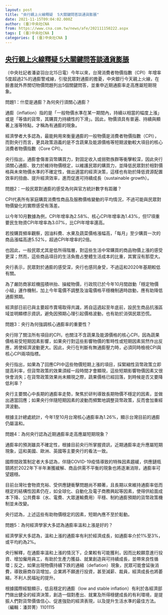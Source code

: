 ```yaml
---
layout: post
title: "央行親上火線釋疑  5大關鍵問答談通貨膨脹"
date: 2021-11-15T09:04:02.000Z
author: (臺)中央社CNA
from: https://www.cna.com.tw/news/afe/202111150222.aspx
tags: [ (臺)中央社CNA ]
categories: [ (臺)中央社CNA ]
---
```

<!--1636967042000-->
[央行親上火線釋疑  5大關鍵問答談通貨膨脹](https://www.cna.com.tw/news/afe/202111150222.aspx)
------

<div>
<div></div><div><p>（中央社記者潘姿羽台北15日電）今年以來，台灣消費者物價指數（CPI）年增率5度超過2%的通膨警戒線，引發民眾對通膨的擔憂，中央銀行今天親上火線，在臉書就外界關切物價問題列出5個關鍵問答，並重申近期通膨率走高應屬短期現象。</p><p>問題1：什麼是通膨？為何央行須關心通膨？</p><p>通膨（inflation）指的是「一般物價水準在某一期間內，持續以相當的幅度上漲」或是「等值的貨幣，其購買力持續性的下滑」。因此，物價須具有普遍、持續與顯著上漲等特點，才稱為有通膨的現象。</p><p>經濟學者大多認為，最能夠用來衡量通膨的一般物價是消費者物價指數（CPI），而對央行而言，更具政策涵義的是不含蔬果及能源價格等短期波動較大項目的核心消費者物價指數（Core CPI）。</p><p>央行指出，通膨會傷害貨幣購買力，對固定收入或弱勢族群等衝擊較深，因此央行須關心通膨、致力於維持物價穩定，以維護民眾的購買力，並降低民眾對於相對價格與未來物價水準的不確定性，做出適當的經濟決策，這樣也有助於降低資源配置效率的扭曲、提升經濟效率，進而促進可持續成長（sustainable growth）。</p><p>問題2：一般民眾對通膨的感受為何與官方統計數字有距離？</p><p>CPI代表所有家庭購買消費性商品及服務價格變動的平均情況，不過可能與民眾對物價變化的實際感受有落差。</p><p>以今年10月數據為例，CPI年增率為2.58%、核心CPI年增率為1.43%，但17項重要民生物資CPI年增率為3.07%，比CPI年增率還高。</p><p>若按購買頻率觀察，因油料費、水果及蔬菜價格漲幅高，「每月」至少購買一次的商品漲幅高達5.52%，超過CPI年增率的2倍。</p><p>也因此，一般民眾尤其是低所得階層，對這些生活中常購買的商品物價上漲的感受更深；然而，這些商品項目的生活負擔占整體生活成本的比重，其實沒有那麼大。</p><p>央行表示，民眾對於通膨的感受深，央行也感同身受，不過這和2020年基期較低有關。</p><p>為了嚴防商家趁機囤積哄抬、操縱物價，行政院已於今年10月間啟動「穩定物價小組」運作機制，加上今年電價不調整及油電價格平穩機制適時啟動，應有助降低通膨預期。</p><p>經濟部日前已與主要超市賣場取得共識，將自這週起至年底前，設民生商品抗漲區域並明顯標示資訊，避免因預期心理引起價格波動，也有助於消弭民眾恐慌。</p><p>問題3：央行為何強調核心通膨率的重要性？</p><p>央行除了關注所有項目的CPI，也關注不含蔬果及能源價格的核心CPI，因為蔬果價格易受短期因素影響，如果央行對這些影響物價的暫時性或短期因素貿然作出反應，將使經濟波動更大。因此，央行在判斷有無通膨壓力時，必須同時檢視CPI與核心CPI兩項指標。</p><p>央行指出，如果為了回應CPI中這些物價短期上漲的項目，採緊縮性貨幣政策立即提高利率，但貨幣政策的效果須經一段時間才會顯現，這些短期影響物價因素又很快會消失；在貨幣政策效果尚未顯現之際，蔬果價格已經回落，到時候是否又要降低利率？</p><p>央行主要關心中長期的通膨率走勢，聚焦於研判導致長期物價不穩定的因素，並做出適當回應；如果央行伴隨短期因素的波動而頻繁地調整貨幣政策，反而會加重經濟波動。</p><p>根據主計總處統計，今年1至10月台灣核心通膨率為1.26%，顯示台灣目前的通膨仍屬溫和。</p><p>問題4：為何央行認為近期通膨率走高應屬短期現象？</p><p>通膨率的預測雖具不確定性，根據目前央行所掌握資訊，近期通膨率走升應屬短期現象，這和美國、歐洲、英國等主要央行的看法一致。</p><p>國際間政策制定者大多認為，伴隨COVID-19疫情導致的特殊因素趨緩，供應鏈瓶頸將於2022年下半年漸獲緩解、商品供需不平衡的現象也將逐漸消除，通膨率可望趨穩。</p><p>目前台灣社會物資充裕、受供應鏈衝擊問題尚不顯著，且長期以來維持通膨率低而穩定的結構性因素仍在，如全球化、自動化及電子商務興起等因素，使得供給面成本下降、公共費率（水、電費、大眾運輸費用）平穩、制約通膨預期的貨幣政策機制並未改變。</p><p>央行認為，上述這些有助物價穩定的因素，短期內應不至於鬆動。</p><p>問題5：為何經濟學家大多認為通膨率溫和上漲是好的？</p><p>經濟學家大多認為，溫和上漲的通膨率有利於經濟成長，如通膨率介於1%至3%，或平均約為2%。</p><p>央行解釋，在通膨率溫和上漲的情況下，企業較有可能獲利，因而比較願意進行投資、增加僱用員工，有助於生產力獲益、就業創造與可持續成長，並帶來良性循環；反之，如果出現物價持續下跌的通縮（deflation）現象，民眾可能會延後消費，導致廠商存貨增加，企業將不願進行投資，甚至減薪、裁員，經濟成長也將萎縮，不利人民福祉的提升。</p><p>根據國際經驗顯示，低且穩定的通膨（low and stable inflation）有利於各經濟部門做出健全的經濟決策，創造一個對產出、就業及所得穩健成長的有利環境，是提振人們對貨幣價值信心、促進強勁的經濟表現，以及提升生活水準的最佳方法。（編輯：潘羿菁）1101115</p></div>
</div>
